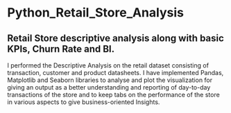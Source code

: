 # Python_Retail_Store_Analysis
## Retail Store descriptive analysis along with basic KPIs, Churn Rate and BI.

I performed the Descriptive Analysis on the retail dataset consisting of transaction, customer and product datasheets.
I have implemented Pandas, Matplotlib and Seaborn libraries to analyse and plot the visualization for giving an output as a better understanding and reporting of day-to-day transactions of the store and to keep tabs on the performance of the store in various aspects to give business-oriented Insights.
